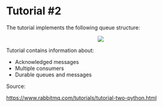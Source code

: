# Tutorial #2

The tutorial implements the following queue structure:
<p align="center"> 
<img src="https://www.rabbitmq.com/img/tutorials/python-two.png?style=centerme">
</p>

Tutorial contains information about: 
- Acknowledged messages 
- Multiple consumers
- Durable queues and messages

Source:

https://www.rabbitmq.com/tutorials/tutorial-two-python.html
